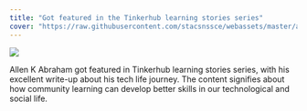```yaml
---
title: "Got featured in the Tinkerhub learning stories series"
cover: "https://raw.githubusercontent.com/stacsnssce/webassets/master/awards/tinkerhubstories.JPG"
---
```


![](https://raw.githubusercontent.com/stacsnssce/webassets/master/awards/tinkerhubstories.JPG)

Allen K Abraham got featured in Tinkerhub learning stories series, with his excellent write-up about his tech life journey. The content signifies about how community learning can develop better skills in our technological and social life.

